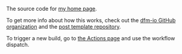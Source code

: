 The source code for [my home page](https://dfm.io).

To get more info about how this works, check out the [dfm-io GitHub organization](https://github.com/dfm-io) and the [post template repository](https://github.com/dfm-io/template).

To trigger a new build, go to [the Actions page](https://github.com/dfm-io/dfm.io/actions/workflows/build.yml) and use the workflow dispatch.
